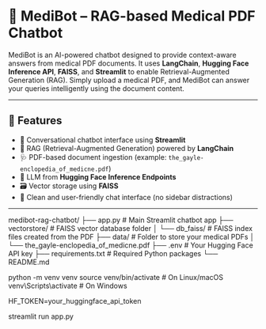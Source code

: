 # 🧠 MediBot – RAG-based Medical PDF Chatbot

MediBot is an AI-powered chatbot designed to provide context-aware answers from medical PDF documents. It uses **LangChain**, **Hugging Face Inference API**, **FAISS**, and **Streamlit** to enable Retrieval-Augmented Generation (RAG). Simply upload a medical PDF, and MediBot can answer your queries intelligently using the document content.

---

## 🚀 Features

- 💬 Conversational chatbot interface using **Streamlit**
- 🧠 RAG (Retrieval-Augmented Generation) powered by **LangChain**
- 🩺 PDF-based document ingestion (example: `the_gayle-enclopedia_of_medicne.pdf`)
- 🤖 LLM from **Hugging Face Inference Endpoints**
- 🗃️ Vector storage using **FAISS**
- 🎨 Clean and user-friendly chat interface (no sidebar distractions)

---
medibot-rag-chatbot/
├── app.py # Main Streamlit chatbot app
├── vectorstore/ # FAISS vector database folder
│ └── db_faiss/ # FAISS index files created from the PDF
├── data/ # Folder to store your medical PDFs
│ └── the_gayle-enclopedia_of_medicne.pdf
├── .env # Your Hugging Face API key
├── requirements.txt # Required Python packages
└── README.md

python -m venv venv
source venv/bin/activate     # On Linux/macOS
venv\Scripts\activate        # On Windows

HF_TOKEN=your_huggingface_api_token

streamlit run app.py

